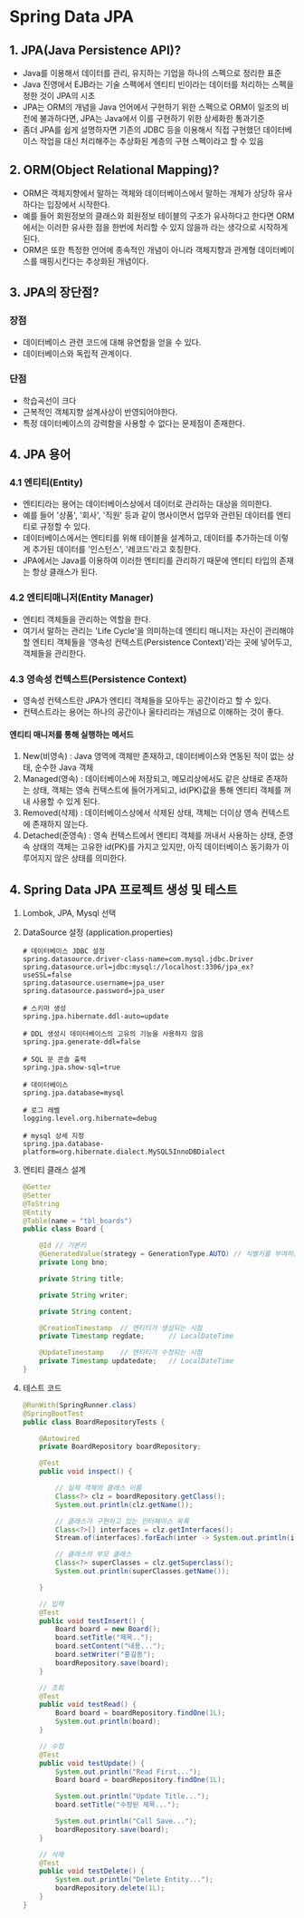 # Spring Data JPA

## 1. JPA(Java Persistence API)?

* Java를 이용해서 데이터를 관리, 유지하는 기업을 하나의 스펙으로 정리한 표준
* Java 진영에서 EJB라는 기술 스펙에서 엔티티 빈이라는 데이터를 처리하는 스펙을 정한 것이 JPA의 시초
* JPA는 ORM의 개념을 Java 언어에서 구현하기 위한 스펙으로 ORM이 일조의 비전에 불과하다면, JPA는 Java에서 이를 구현하기 위한 상세화한 통과기준
* 좀더 JPA를 쉽게 설명하자면 기존의 JDBC 등을 이용해서 직접 구현했던 데이터베이스 작업을 대신 처리해주는 추상화된 계층의 구현 스펙이라고 할 수 있음

## 2. ORM(Object Relational Mapping)?

* ORM은 객체지향에서 말하는 객체와 데이터베이스에서 말하는 개체가 상당하 유사하다는 입장에서 시작한다.
* 예를 들어 회원정보의 클래스와 회원정보 테이블의 구조가 유사하다고 한다면 ORM에서는 이러한 유사한 점을 한번에 처리할 수 있지 않을까 라는 생각으로 시작하게 된다.
* ORM은 또한 특정한 언어에 종속적인 개념이 아니라 객체지향과 관계형 데이터베이스를 매핑시킨다는 추상화된 개념이다.

## 3. JPA의 장단점?

### 장점

* 데이터베이스 관련 코드에 대해 유연함을 얻을 수 있다.
* 데이터베이스와 독립적 관계이다.

### 단점

* 학습곡선이 크다
* 근복적인 객체지향 설계사상이 반영되어야한다.
* 특정 데이터베이스의 강력함을 사용할 수 없다는 문제점이 존재한다.

## 4. JPA 용어

### 4.1 엔티티(Entity)

* 엔티티라는 용어는 데이터베이스상에서 데이터로 관리하는 대상을 의미한다.
* 예를 들어 '상품', '회사', '직원' 등과 같이 명사이면서 업무와 관련된 데이터를 엔티티로 규정할 수 있다.
* 데이터베이스에서는 엔티티를 위해 테이블을 설계하고, 데이터를 추가하는데 이렇게 추가된 데이터를 '인스턴스', '레코드'라고 호칭한다.
* JPA에서는 Java를 이용하여 이러한 엔티티를 관리하기 때문에 엔티티 타입의 존재는 항상 클래스가 된다.

### 4.2 엔티티매니저(Entity Manager)

* 엔티티 객체들을 관리하는 역할을 한다.
* 여기서 말하는 관리는 'Life Cycle'을 의미하는데 엔티티 매니저는 자신이 관리해야할 엔티티 객체들을 '영속성 컨텍스트(Persistence Context)'라는 곳에 넣어두고, 객체들을 관리한다.

### 4.3 영속성 컨텍스트(Persistence Context)

* 영속성 컨텍스트란 JPA가 엔티티 객체들을 모아두는 공간이라고 할 수 있다.
* 컨텍스트라는 용어는 하나의 공간이나 울타리라는 개념으로 이해하는 것이 좋다.

#### 엔티티 매니저를 통해 실행하는 메서드

1. New(비영속) : Java 영역에 객체만 존재하고, 데이터베이스와 연동된 적이 없는 상태, 순수한 Java 객체
2. Managed(영속) : 데이터베이스에 저장되고, 메모리상에서도 같은 상태로 존재하는 상태, 객체는 영속 컨텍스트에 들어가게되고, id(PK)값을 통해 엔티티 객체를 꺼내 사용할 수 있게 된다.
3. Removed(삭제) : 데이터베이스상에서 삭제된 상태, 객체는 더이상 영속 컨텍스트에 존재하지 않는다.
4. Detached(준영속) : 영속 컨텍스트에서 엔티티 객체를 꺼내서 사용하는 상태, 준영속 상태의 객체는 고유한 id(PK)를 가지고 있지만, 아직 데이터베이스 동기화가 이루어지지 않은 상태를 의미한다.

## 4. Spring Data JPA 프로젝트 생성 및 테스트

1. Lombok, JPA, Mysql 선택
2. DataSource 설정 (application.properties)

    ```
    # 데이터베이스 JDBC 설정
    spring.datasource.driver-class-name=com.mysql.jdbc.Driver
    spring.datasource.url=jdbc:mysql://localhost:3306/jpa_ex?useSSL=false
    spring.datasource.username=jpa_user
    spring.datasource.password=jpa_user

    # 스키마 생성
    spring.jpa.hibernate.ddl-auto=update

    # DDL 생성시 데이터베이스의 고유의 기능을 사용하지 않음
    spring.jpa.generate-ddl=false

    # SQL 문 콘솔 출력
    spring.jpa.show-sql=true

    # 데이터베이스
    spring.jpa.database=mysql

    # 로그 레벨
    logging.level.org.hibernate=debug

    # mysql 상세 지정
    spring.jpa.database-platform=org.hibernate.dialect.MySQL5InnoDBDialect
    ```

3. 엔티티 클래스 설계
    ```java
    @Getter
    @Setter
    @ToString
    @Entity
    @Table(name = "tbl_boards")
    public class Board {

        @Id // 기본키
        @GeneratedValue(strategy = GenerationType.AUTO) // 식별키를 부여하는 방식, 자동
        private Long bno;

        private String title;

        private String writer;

        private String content;

        @CreationTimestamp  // 엔티티가 생성되는 시점
        private Timestamp regdate;      // LocalDateTime

        @UpdateTimestamp    // 엔티티가 수정되는 시점
        private Timestamp updatedate;   // LocalDateTime
    }
    ```

4. 테스트 코드
    ```java
    @RunWith(SpringRunner.class)
    @SpringBootTest
    public class BoardRepositoryTests {

        @Autowired
        private BoardRepository boardRepository;

        @Test
        public void inspect() {

            // 실제 객체의 클래스 이름
            Class<?> clz = boardRepository.getClass();
            System.out.println(clz.getName());

            // 클래스가 구현하고 있는 인터페이스 목록
            Class<?>[] interfaces = clz.getInterfaces();
            Stream.of(interfaces).forEach(inter -> System.out.println(inter.getName()));

            // 클래스의 부모 클래스
            Class<?> superClasses = clz.getSuperclass();
            System.out.println(superClasses.getName());

        }

        // 입력
        @Test
        public void testInsert() {
            Board board = new Board();
            board.setTitle("제목..");
            board.setContent("내용...");
            board.setWriter("홍길동");
            boardRepository.save(board);
        }

        // 조회
        @Test
        public void testRead() {
            Board board = boardRepository.findOne(1L);
            System.out.println(board);
        }

        // 수정
        @Test
        public void testUpdate() {
            System.out.println("Read First...");
            Board board = boardRepository.findOne(1L);

            System.out.println("Update Title...");
            board.setTitle("수정된 제목...");

            System.out.println("Call Save...");
            boardRepository.save(board);
        }

        // 삭제
        @Test
        public void testDelete() {
            System.out.println("Delete Entity...");
            boardRepository.delete(1L);
        }
    }
    ```
